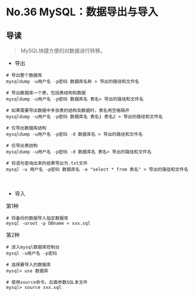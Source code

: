 # No.36 MySQL：数据导出与导入

## 导读

> MySQL快捷方便的对数据进行转移。

- 导出

```shell
# 导出整个数据库
mysqldump -u用户名 -p密码 数据库名称 > 导出的路径和文件名

# 导出数据库一个表，包括表结构和数据
mysqldump -u用户名 -p密码 数据库名 表名> 导出的路径和文件名

# 如果需要导出数据中多张表的结构及数据时，表名用空格隔开
mysqldump -u用户名 -p密码 数据库名 表名1 表名2 > 导出的路径和文件名

# 仅导出数据库结构
mysqldump -u用户名 -p密码 -d 数据库名 > 导出的路径和文件名

# 仅导出表结构
mysqldump -u用户名 -p密码 -d 数据库名 表名> 导出的路径和文件名

# 将语句查询出来的结果导出为.txt文件
mysql -u 用户名 -p密码 数据库名 -e "select * from 表名" > 导出的路径和文件名
```
　　
- 导入

第1种

```shell
# 将备份的数据导入指定数据库
mysql -uroot -p DBname < xxx.sql
```

第2种

```shell
# 进入mysql数据库控制台
mysql -u用户名 -p密码

# 选择要导入的数据库
mysql> use 数据库

# 使用source命令，后面参数SQL本文件
mysql> source xxx.sql
```
